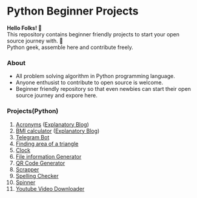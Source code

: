 # Python Beginner Projects
**Hello Folks! 👋** <br>
This repository contains beginner friendly projects to start your open source journey with. 🚀</br>
Python geek, assemble here and contribute freely.

### About
* All problem solving algorithm in Python programming language.
* Anyone enthusist to contribute to open source is welcome.
* Beginner friendly repository so that even newbies can start their open source journey and expore here.
### Projects(Python)
1. [Acronyms](https://github.com/Punit-Choudhary/Python-beginner-projects/blob/main/acronyms.py)
([Explanatory Blog](https://medium.com/@itspunitchoudhary/creating-acronyms-using-python-1757b29cb107))
2. [BMI calculator](https://github.com/Punit-Choudhary/Python-beginner-projects/blob/main/bmiCalculator.py)
([Explanatory Blog](https://punitchoudhary.medium.com/python-bmi-calculator-project-8502d289dbeb))
3. [Telegram Bot](https://github.com/Punit-Choudhary/Python-beginner-scripts/blob/main/bot.py)
4. [Finding area of a triangle](https://github.com/Punit-Choudhary/Python-beginner-scripts/blob/main/Find_area%20_of_triangle.py)
5. [Clock](https://github.com/Punit-Choudhary/Python-beginner-scripts/blob/main/clock.py)
6. [File information Generator](https://github.com/Punit-Choudhary/Python-beginner-scripts/blob/main/fileinfo.py)
7. [QR Code Generator](https://github.com/Punit-Choudhary/Python-beginner-projects/blob/main/qrGenerator.py)
8. [Scrapper](https://github.com/Punit-Choudhary/Python-beginner-scripts/blob/main/scrapper2.py)
9. [Spelling Checker](https://github.com/Punit-Choudhary/Python-beginner-scripts/blob/main/spellingChecker.py)
10. [Spinner](https://github.com/Punit-Choudhary/Python-beginner-scripts/blob/main/Spinner.py)
11. [Youtube Video Downloader](https://github.com/Punit-Choudhary/Python-beginner-scripts/blob/main/Youtube_Downloader.py)

